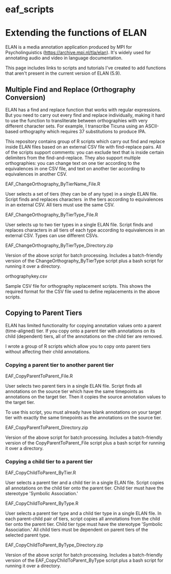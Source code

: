# eaf_scripts
# Extending the functions of ELAN
ELAN is a media annotation application produced by MPI for Psycholinguistics (https://archive.mpi.nl/tla/elan). It's widely used for annotating audio and video in language documentation.

This page includes links to scripts and tutorials I've created to add functions that aren't present in the current version of ELAN (5.9).

## Multiple Find and Replace (Orthography Conversion)

ELAN has a find and replace function that works with regular expressions. But you need to carry out every find and replace individually, making it hard to use the function to transliterate between orthographies with very different character sets. For example, I transcribe Ticuna using an ASCII-based orthography which requires 37 substitutions to produce IPA.

This repository contains group of R scripts which carry out find and replace inside ELAN files based on an external CSV file with find-replace pairs. All of the scripts support comments: you can exclude text that is inside certain delimiters from the find-and-replace. They also support multiple orthographies: you can change text on one tier according to the equivalences in one CSV file, and text on another tier according to equivalences in another CSV.

EAF_ChangeOrthography_ByTierName_File.R

User selects a set of tiers (they can be of any type) in a single ELAN file. Script finds and replaces characters  in the tiers according to equivalences in an external CSV. All tiers must use the same CSV.

EAF_ChangeOrthography_ByTierType_File.R

User selects up to two tier types in a single ELAN file. Script finds and replaces characters in all tiers of each type according to equivalences in an external CSV. Types can use different CSVs.

EAF_ChangeOrthography_ByTierType_Directory.zip

Version of the above script for batch processing. Includes a batch-friendly version of the ChangeOrthography_ByTierType script plus a bash script for running it over a directory.

orthographykey.csv

Sample CSV file for orthography replacement scripts. This shows the required format for the CSV file used to define replacements in the above scripts.

## Copying to Parent Tiers

ELAN has limited functionality for copying annotation values onto a parent (time-aligned) tier. If you copy onto a parent tier with annotations on its child (dependent) tiers, all of the annotations on the child tier are removed.

I wrote a group of R scripts which allow you to copy onto parent tiers without affecting their child annotations.

### Copying a parent tier to another parent tier

EAF_CopyParentToParent_File.R

User selects two parent tiers in a single ELAN file. Script finds all annotations on the source tier which have the same timepoints as annotations on the target tier. Then it copies the source annotation values to the target tier.

To use this script, you must already have blank annotations on your target tier with exactly the same timepoints as the annotations on the source tier.

EAF_CopyParentToParent_Directory.zip

Version of the above script for batch processing. Includes a batch-friendly version of the CopyParentToParent_File script plus a bash script for running it over a directory.

### Copying a child tier to a parent tier

EAF_CopyChildToParent_ByTier.R

User selects a parent tier and a child tier in a single ELAN file. Script copies all annotations on the child tier onto the parent tier. Child tier must have the stereotype 'Symbolic Association.'

EAF_CopyChildToParent_ByType.R

User selects a parent tier type and a child tier type in a single ELAN file. In each parent-child pair of tiers, script copies all annotations from the child tier onto the parent tier. Child tier type must have the stereotype 'Symbolic Association.' All child tiers must be dependent on parent tiers of the selected parent type.

EAF_CopyChildToParent_ByType_Directory.zip

Version of the above script for batch processing. Includes a batch-friendly version of the EAF_CopyChildToParent_ByType script plus a bash script for running it over a directory.
